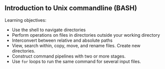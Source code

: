 ## Introduction to Unix commandline (BASH) 

Learning objectives:

- Use the shell to navigate directories
- Perform operations on files in directories outside your working directory
- Interconvert between relative and absolute paths
- View, search within, copy, move, and rename files. Create new directories.
- Construct command pipelines with two or more stages.
- Use `for` loops to run the same command for several input files.

